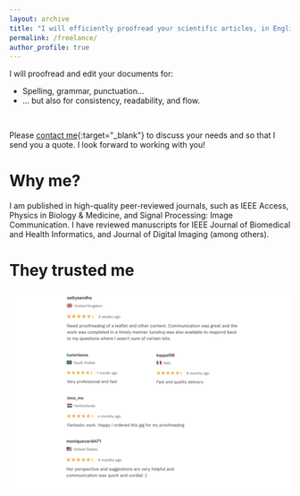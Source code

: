 ```yaml
---
layout: archive
title: "I will efficiently proofread your scientific articles, in English or French"
permalink: /freelance/
author_profile: true
---
```



I will proofread and edit your documents for:
* Spelling, grammar, punctuation...
* ... but also for consistency, readability, and flow.

<br />

Please [contact me](mailto:lucie.leveque@ensc.fr){:target="_blank"} to discuss your needs and so that I send you a quote. I look forward to working with you!

Why me?
======
I am published in high-quality peer-reviewed journals, such as IEEE Access, Physics in Biology & Medicine, and Signal Processing: Image Communication.
I have reviewed manuscripts for IEEE Journal of Biomedical and Health Informatics, and Journal of Digital Imaging (among others).

They trusted me
======

<p style="text-align:center;"><img src="/images/fiverr2.png" alt="Avis"></p>
